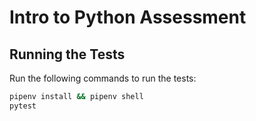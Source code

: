 # Intro to Python Assessment

## Running the Tests

Run the following commands to run the tests:

```bash
pipenv install && pipenv shell
pytest
```
